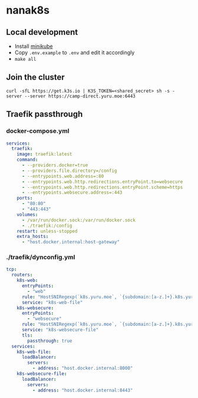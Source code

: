 # nanak8s

## Local development

- Install [minikube](https://minikube.sigs.k8s.io/docs/)
- Copy `.env.example` to `.env` and edit it accordingly
- `make all`

## Join the cluster

```
curl -sfL https://get.k3s.io | K3S_TOKEN=<shared_secret> sh -s - server --server https://camp-direct.yuru.moe:6443
```

## Traefik passthrough

### docker-compose.yml

```yaml
services:
  traefik:
    image: traefik:latest
    command:
      - --providers.docker=true
      - --providers.file.directory=/config
      - --entrypoints.web.address=:80
      - --entrypoints.web.http.redirections.entryPoint.to=websecure
      - --entrypoints.web.http.redirections.entryPoint.scheme=https
      - --entrypoints.websecure.address=:443
    ports:
      - "80:80"
      - "443:443"
    volumes:
      - /var/run/docker.sock:/var/run/docker.sock
      - ./traefik:/config
    restart: unless-stopped
    extra_hosts:
      - "host.docker.internal:host-gateway"
```

### ./traefik/dynconfig.yml

```yaml
tcp:
  routers:
    k8s-web:
      entryPoints:
        - "web"
      rule: "HostSNIRegexp(`k8s.yuru.moe`, `{subdomain:[a-z.]+}.k8s.yuru.moe`)"
      service: "k8s-web-file"
    k8s-websecure:
      entryPoints:
        - "websecure"
      rule: "HostSNIRegexp(`k8s.yuru.moe`, `{subdomain:[a-z.]+}.k8s.yuru.moe`)"
      service: "k8s-websecure-file"
      tls:
        passthrough: true
  services:
    k8s-web-file:
      loadBalancer:
        servers:
          - address: "host.docker.internal:8000"
    k8s-websecure-file:
      loadBalancer:
        servers:
          - address: "host.docker.internal:8443"
```
